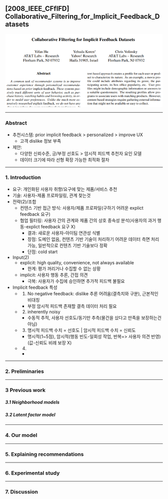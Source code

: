 ## [2008_IEEE_CFfIFD] Collaborative_Filtering_for_Implicit_Feedback_Datasets

![main](./image/main.PNG)

---

### Abstract  
* 추천시스템: prior implicit feedback > personalized > improve UX  
  - 고객 dislike 정보 부족  
* 제안:  
  - 다양한 신뢰수준, 긍/부정 선호도 > 암시적 피드백 추천자 요인 모델   
  - 데이터 크기에 따라 선형 확장 가능한 최적화 절차  

---
### 1. Introduction
* 요구: 개인화된 사용자 취향/요구에 맞는 제품/서비스 추천  
* 기술: 사용자-제품 프로파일링, 관계 찾는것  
* 전략(2)/조합
  - 컨텐스 기반 접근 방식: 사용자/제품 프로파일(구하기 어려운 explict feedback 요구)  
  - 협업 필터링: 사용자 간의 관계와 제품 ​​간의 상호 종속성 분석(사용자의 과거 행동-explict feedback 요구 X)   
      - 결과: 새로운 사용자-아이팀 연관성 식별  
      - 장점: 도메인 없음, 컨텐츠 기반 기술이 처리하기 어려운 데이터 측면 처리 가능, 일반적으로 컨텐츠 기반 기술보다 정확  
      - 단점: cold start 
* Input(2)  
  - explicit: high quality, convenience, not always available  
    - 한계: 평가 꺼리거나 수집할 수 없는 상황  
  - implicit: 사용자 행동 추론, 간접 의견  
    - 극복: 사용자가 수집에 승인하면 추가적 피드백 불필요   
* Implicit feedback 특성  
  - 1) No negative feedback: dislike 추론 어려움(결측치와 구분), 근본적인 비대칭  
    - 부정 암시적 피드백 존재할 결측 데이터 처리 필요  
  - 2) inherently noisy  
    -  수동적 추적, 사용자 선호도/동기만 추측(물건을 샀다고 만족을 보장하는건 아님)  
  - 3) 명시적 피드백 수치 = 선호도 | 암시적 피드백 수치 = 신뢰도   
    - 명시적(1~5점), 암시적(행동 빈도-일회성 작업, 반복=> 사용자 의견 반영)(값-신뢰도 비례 보장 X)  
  - 4)
    - 

---
### 2. Preliminaries

---
### 3 Previous work

##### 3.1 Neighborhood models

##### 3.2 Latent factor model

---
### 4. Our model

---
### 5. Explaining recommendations

---  
### 6. Experimental study

---
### 7. Discussion